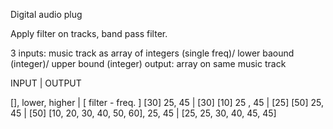 Digital audio plug

Apply filter on tracks, band pass filter.

3 inputs: music track as array of integers (single freq)/  lower baound  (integer)/ upper bound (integer)
output: array on same music track 

INPUT                               |  OUTPUT

[], lower,  higher                  | [ filter - freq. ] 
[30] 25, 45                         | [30]
[10] 25 , 45                        | [25]
[50] 25, 45                         | [50]
[10, 20, 30, 40, 50, 60], 25, 45    |  [25, 25, 30, 40, 45, 45]


